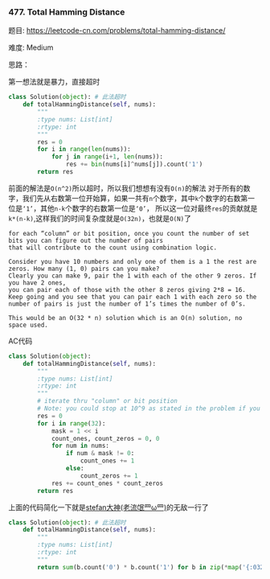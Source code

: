 ### 477. Total Hamming Distance



题目:
<https://leetcode-cn.com/problems/total-hamming-distance/>


难度:
Medium

思路：


第一想法就是暴力，直接超时

```python
class Solution(object): # 此法超时
    def totalHammingDistance(self, nums):
        """
        :type nums: List[int]
        :rtype: int
        """
        res = 0
        for i in range(len(nums)):
            for j in range(i+1, len(nums)):
                res += bin(nums[i]^nums[j]).count('1')
        return res
```


前面的解法是```O(n^2)```所以超时，所以我们想想有没有```O(n)```的解法
对于所有的数字，我们先从右数第一位开始算，如果一共有```n```个数字，其中```k```个数字的右数第一位是```‘1’```，其他```n-k```个数字的右数第一位是```‘0’```，
所以这一位对最终```res```的贡献就是```k*(n-k)```,这样我们的时间复杂度就是```O(32n)```，也就是```O(N)```了

```
for each “column” or bit position, once you count the number of set bits you can figure out the number of pairs 
that will contribute to the count using combination logic.

Consider you have 10 numbers and only one of them is a 1 the rest are zeros. How many (1, 0) pairs can you make? 
Clearly you can make 9, pair the 1 with each of the other 9 zeros. If you have 2 ones, 
you can pair each of those with the other 8 zeros giving 2*8 = 16. 
Keep going and you see that you can pair each 1 with each zero so the number of pairs is just the number of 1’s times the number of 0’s.

This would be an O(32 * n) solution which is an O(n) solution, no space used.
```

AC代码

```python
class Solution(object):
    def totalHammingDistance(self, nums):
        """
        :type nums: List[int]
        :rtype: int
        """
        # iterate thru "column" or bit position
        # Note: you could stop at 10^9 as stated in the problem if you want to optimize
        res = 0
        for i in range(32):
            mask = 1 << i
            count_ones, count_zeros = 0, 0
            for num in nums:
                if num & mask != 0:
                    count_ones += 1
                else:
                    count_zeros += 1
            res += count_ones * count_zeros
        return res
```

上面的代码简化一下就是[stefan大神(老流氓罒ω罒)](https://leetcode.com/problems/total-hamming-distance/discuss/96229)的无敌一行了

```python
class Solution(object): # 此法超时
    def totalHammingDistance(self, nums):
        """
        :type nums: List[int]
        :rtype: int
        """
        return sum(b.count('0') * b.count('1') for b in zip(*map('{:032b}'.format, nums)))
```
